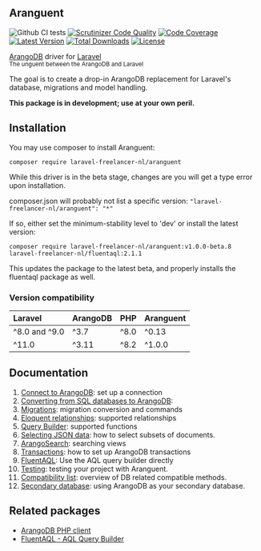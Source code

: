 Aranguent
---------
<p align="center">

![Github CI tests](https://github.com/LaravelFreelancerNL/laravel-arangodb/workflows/CI%20tests/badge.svg?branch=next)
[![Scrutinizer Code Quality](https://scrutinizer-ci.com/g/LaravelFreelancerNL/laravel-arangodb/badges/quality-score.png?b=next)](https://scrutinizer-ci.com/g/LaravelFreelancerNL/laravel-arangodb/?branch=next)
[![Code Coverage](https://scrutinizer-ci.com/g/LaravelFreelancerNL/laravel-arangodb/badges/coverage.png?b=next)](https://scrutinizer-ci.com/g/LaravelFreelancerNL/laravel-arangodb/?b=next)
<a href="https://packagist.org/packages/laravel-freelancer-nl/aranguent"><img src="https://poser.pugx.org/laravel-freelancer-nl/aranguent/v/unstable" alt="Latest Version"></a>
<a href="https://packagist.org/packages/laravel-freelancer-nl/aranguent"><img src="https://poser.pugx.org/laravel-freelancer-nl/aranguent/downloads" alt="Total Downloads"></a>
<a href="https://packagist.org/packages/laravel-freelancer-nl/aranguent"><img src="https://poser.pugx.org/laravel-freelancer-nl/aranguent/license" alt="License"></a>

[ArangoDB](https://www.arangodb.com) driver for [Laravel](https://laravel.com)  
<sub>The unguent between the ArangoDB and Laravel</sub>
</p>

The goal is to create a drop-in ArangoDB replacement for Laravel's database, migrations and model handling.

**This package is in development; use at your own peril.**

## Installation
You may use composer to install Aranguent:

``` composer require laravel-freelancer-nl/aranguent ```

While this driver is in the beta stage, changes are you will get a type error upon installation.

composer.json will probably not list a specific version:
```"laravel-freelancer-nl/aranguent": "*"```

If so, either set the minimum-stability level to 'dev' or install the latest version:
```
composer require laravel-freelancer-nl/aranguent:v1.0.0-beta.8 laravel-freelancer-nl/fluentaql:2.1.1
```
This updates the package to the latest beta, and properly installs the fluentaql package as well.


### Version compatibility
| Laravel       | ArangoDB | PHP  | Aranguent |
|:--------------|:---------|:-----|:----------|
| ^8.0 and ^9.0 | ^3.7     | ^8.0 | ^0.13     |
| ^11.0         | ^3.11    | ^8.2 | ^1.0.0    |

## Documentation
1) [Connect to ArangoDB](docs/connect-to-arangodb.md): set up a connection
2) [Converting from SQL databases to ArangoDB](docs/from-sql-to-arangodb.md):
3) [Migrations](docs/migrations.md): migration conversion and commands 
4) [Eloquent relationships](docs/eloquent-relationships.md): supported relationships 
5) [Query Builder](docs/query-functions.md): supported functions
6) [Selecting JSON data](docs/selecting-json-data.md): how to select subsets of documents.
7) [ArangoSearch](docs/arangosearch.md): searching views
8) [Transactions](docs/transactions.md): how to set up ArangoDB transactions
9) [FluentAQL](docs/fluent-aql.md): Use the AQL query builder directly
10) [Testing](docs/testing.md): testing your project with Aranguent.
11) [Compatibility list](docs/compatibility-list.md): overview of DB related compatible methods.
11) [Secondary database](docs/arangodb-as-secondary-db.md): using ArangoDB as your secondary database.

## Related packages
* [ArangoDB PHP client](https://github.com/LaravelFreelancerNL/arangodb-php-client)
* [FluentAQL - AQL Query Builder](https://github.com/LaravelFreelancerNL/fluentaql)
